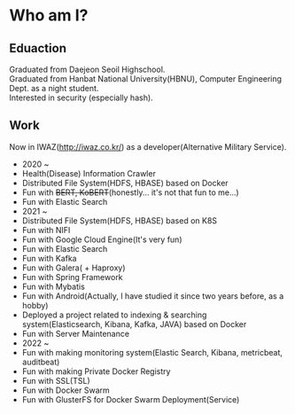 # Who am I?  
  
## Eduaction  
Graduated from Daejeon Seoil Highschool.  
Graduated from Hanbat National University(HBNU), Computer Engineering Dept. as a night student.  
Interested in security (especially hash).  
  
## Work  
Now in IWAZ(http://iwaz.co.kr/) as a developer(Alternative Military Service).  
 - 2020 ~  
 - Health(Disease) Information Crawler
 - Distributed File System(HDFS, HBASE) based on Docker
 - Fun with ~~BERT, KoBERT~~(honestly... it's not that fun to me...)
 - Fun with Elastic Search
 - 2021 ~  
 - Distributed File System(HDFS, HBASE) based on K8S
 - Fun with NIFI
 - Fun with Google Cloud Engine(It's very fun)
 - Fun with Elastic Search
 - Fun with Kafka
 - Fun with Galera( + Haproxy)
 - Fun with Spring Framework
 - Fun with Mybatis
 - Fun with Android(Actually, I have studied it since two years before, as a hobby)
 - Deployed a project related to indexing & searching system(Elasticsearch, Kibana, Kafka, JAVA) based on Docker
 - Fun with Server Maintenance
 - 2022 ~
 - Fun with making monitoring system(Elastic Search, Kibana, metricbeat, auditbeat)
 - Fun with making Private Docker Registry
 - Fun with SSL(TSL)
 - Fun with Docker Swarm
 - Fun with GlusterFS for Docker Swarm Deployment(Service)
